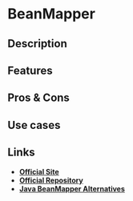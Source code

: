 # BeanMapper

## Description

## Features

## Pros & Cons

## Use cases

## Links

- [**Official Site**](http://beanmapper.io/)
- [**Official Repository**](https://github.com/42BV/beanmapper)
- [**Java BeanMapper Alternatives**](https://java.libhunt.com/beanmapper-alternatives)
